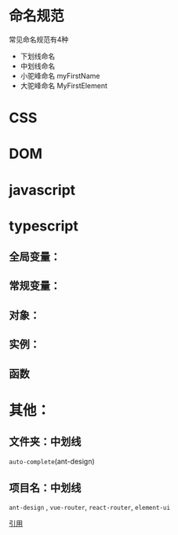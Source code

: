 # 命名规范

常见命名规范有4种

* 下划线命名
* 中划线命名
* 小驼峰命名 myFirstName
* 大驼峰命名 MyFirstElement





# CSS



# DOM


# javascript


# typescript

## 全局变量：

## 常规变量：

## 对象：

## 实例：

## 函数


# 其他：

## 文件夹：中划线

`auto-complete`(ant-design)

## 项目名：中划线

`ant-design` , `vue-router`, `react-router`, `element-ui`



[引用](https://blog.csdn.net/I\_fole\_you/article/details/117292267)
